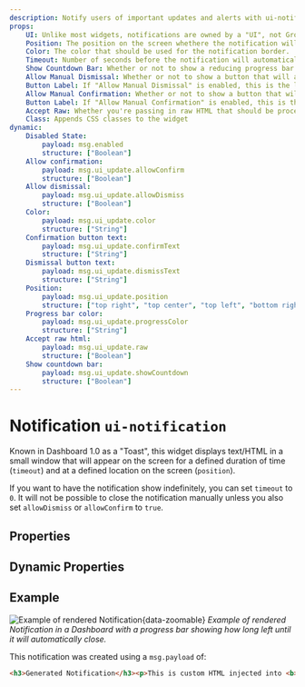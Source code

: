 ```yaml
---
description: Notify users of important updates and alerts with ui-notification in Node-RED Dashboard 2.0.
props:
    UI: Unlike most widgets, notifications are owned by a "UI", not Group. This allows for notifications to be displayed across all pages.
    Position: The position on the screen whethere the notification will appear.
    Color: The color that should be used for the notification border.
    Timeout: Number of seconds before the notification will automatically close.
    Show Countdown Bar: Whether or not to show a reducing progress bar to indicate the time remaining before the notification will close.
    Allow Manual Dismissal: Whether or not to show a button that will allow the user to dismiss the notification. Otherwise, will only close after Timeout.
    Button Label: If "Allow Manual Dismissal" is enabled, this is the label for the button.
    Allow Manual Confirmation: Whether or not to show a button that will allow the user to confirm the notification. Otherwise, will only close after Timeout.
    Button Label: If "Allow Manual Confirmation" is enabled, this is the label for the button.
    Accept Raw: Whether you're passing in raw HTML that should be processed client-side.
    Class: Appends CSS classes to the widget
dynamic:
    Disabled State:
        payload: msg.enabled
        structure: ["Boolean"]
    Allow confirmation:
        payload: msg.ui_update.allowConfirm
        structure: ["Boolean"]
    Allow dismissal:
        payload: msg.ui_update.allowDismiss
        structure: ["Boolean"]
    Color:
        payload: msg.ui_update.color
        structure: ["String"]
    Confirmation button text:
        payload: msg.ui_update.confirmText
        structure: ["String"]
    Dismissal button text:
        payload: msg.ui_update.dismissText
        structure: ["String"]
    Position:
        payload: msg.ui_update.position
        structure: ["top right", "top center", "top left", "bottom right", "bottom center", "bottom left", "center center"]
    Progress bar color:
        payload: msg.ui_update.progressColor
        structure: ["String"]
    Accept raw html:
        payload: msg.ui_update.raw
        structure: ["Boolean"]
    Show countdown bar:
        payload: msg.ui_update.showCountdown
        structure: ["Boolean"]
---
```


<script setup>
    import AddedIn from '../../components/AddedIn.vue';
    import TryDemo from "./../../components/TryDemo.vue";
</script>

# Notification `ui-notification` <AddedIn version="0.5.0" />

<TryDemo href="notification" />

Known in Dashboard 1.0 as a "Toast", this widget displays text/HTML in a small window that will appear on the screen for a defined duration of time (`timeout`) and at a defined location on the screen (`position`).

If you want to have the notification show indefinitely, you can set `timeout` to `0`. It will not be possible to close the notification manually unless you also set `allowDismiss` or `allowConfirm` to `true`.

## Properties

<PropsTable/>

## Dynamic Properties

<DynamicPropsTable/>

## Example

![Example of rendered Notification](/images/node-examples/ui-notification.png "Example of rendered Notification"){data-zoomable}
*Example of rendered Notification in a Dashboard with a progress bar showing how long left until it will automatically close.*

This notification was created using a `msg.payload` of:

```html
<h3>Generated Notification</h3><p>This is custom HTML injected into <b>Node-RED</b></p>
```
